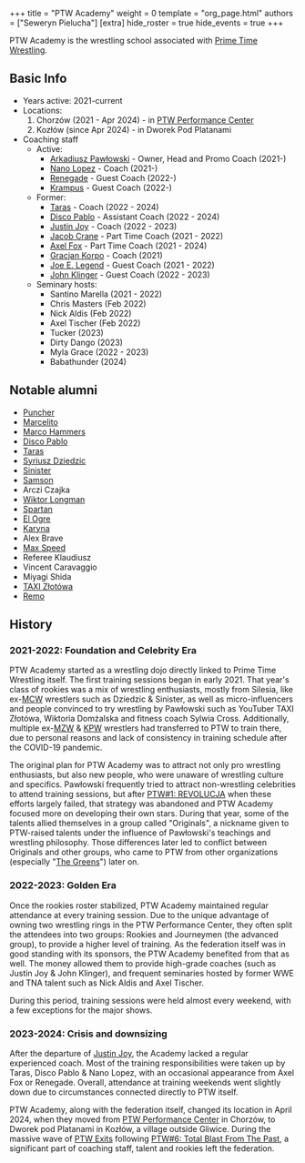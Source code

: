 +++
title = "PTW Academy"
weight = 0
template = "org_page.html"
authors = ["Seweryn Pielucha"]
[extra]
hide_roster = true
hide_events = true
+++

PTW Academy is the wrestling school associated with [Prime Time Wrestling](@/o/ptw.md).

## Basic Info

* Years active: 2021-current
* Locations:
  1. Chorzów (2021 - Apr 2024) - in [PTW Performance Center](@/v/ptw-targowa.md)
  2. Kozłów (since Apr 2024) - in Dworek Pod Platanami
* Coaching staff
  * Active:
    - [Arkadiusz Pawłowski](@/w/pan-pawlowski.md) - Owner, Head and Promo Coach (2021-)
    - [Nano Lopez](@/w/nano-lopez.md) - Coach (2021-)
    - [Renegade](@/w/renegade.md) - Guest Coach (2022-)
    - [Krampus](@/w/krampus.md) - Guest Coach (2022-)
  * Former:
    - [Taras](@/w/taras.md) - Coach (2022 - 2024)
    - [Disco Pablo](@/w/disco-pablo.md) - Assistant Coach (2022 - 2024)
    - [Justin Joy](@/w/justin-joy.md) - Coach (2022 - 2023)
    - [Jacob Crane](@/w/jacob-crane.md) - Part Time Coach (2021 - 2022)
    - [Axel Fox](@/w/axel-fox.md) - Part Time Coach (2021 - 2024)
    - [Gracjan Korpo](@/w/gracjan-korpo.md) - Coach (2021)
    - [Joe E. Legend](@/w/joe-legend.md) - Guest Coach (2021 - 2022)
    - [John Klinger](@/w/bad-bones.md) - Guest Coach (2022 - 2023)
  * Seminary hosts:
    - Santino Marella (2021 - 2022)
    - Chris Masters (Feb 2022)
    - Nick Aldis (Feb 2022)
    - Axel Tischer (Feb 2022)
    - Tucker (2023)
    - Dirty Dango (2023)
    - Myla Grace (2022 - 2023)
    - Babathunder (2024)

## Notable alumni

* [Puncher](@/w/puncher.md)
* [Marcelito](@/w/marcelito.md)
* [Marco Hammers](@/w/marco-hammers.md)
* [Disco Pablo](@/w/disco-pablo.md)
* [Taras](@/w/taras.md)
* [Syriusz Dziedzic](@/w/dziedzic.md)
* [Sinister](@/w/sinister.md)
* [Samson](@/w/samson.md)
* Arczi Czajka
* [Wiktor Longman](@/w/wiktor-longman.md)
* [Spartan](@/w/spartan.md)
* [El Ogre](@/w/el-ogre.md)
* [Karyna](@/w/karyna.md)
* Alex Brave
* [Max Speed](@/w/max-speed.md)
* Referee Klaudiusz
* Vincent Caravaggio
* Miyagi Shida
* [TAXI Złotówa](@/w/taxi-zlotowa.md)
* [Remo](@/w/remo.md)

## History

### 2021-2022: Foundation and Celebrity Era

PTW Academy started as a wrestling dojo directly linked to Prime Time Wrestling itself.
The first training sessions began in early 2021.
That year's class of rookies was a mix of wrestling enthusiasts, mostly from Silesia, like ex-[MCW](@/o/mcw.md) wrestlers such as Dziedzic & Sinister,
as well as micro-influencers and people convinced to try wrestling by Pawłowski such as YouTuber TAXI Złotówa, Wiktoria Domżalska and fitness coach Sylwia Cross.
Additionally, multiple ex-[MZW](@/o/mzw.md) & [KPW](@/o/kpw.md) wrestlers had transferred to PTW to train there, due to personal reasons and lack of consistency in training schedule after the COVID-19 pandemic.

The original plan for PTW Academy was to attract not only pro wrestling enthusiasts, but also new people, who were unaware of wrestling culture and specifics.
Pawłowski frequently tried to attract non-wrestling celebrities to attend training sessions, but after [PTW#1: REVOLUCJA](@/e/ptw/2021-10-09-ptw-1-revolucja.md) when these efforts largely failed, that strategy was abandoned and PTW Academy focused more on developing their own stars.
During that year, some of the talents allied themselves in a group called "Originals", a nickname given to PTW-raised talents under the influence of Pawłowski's teachings and wrestling philosophy.
Those differences later led to conflict between Originals and other groups, who came to PTW from other organizations (especially "[The Greens](@/a/the-greens.md)") later on.

### 2022-2023: Golden Era

Once the rookies roster stabilized, PTW Academy maintained regular attendance at every training session.
Due to the unique advantage of owning two wrestling rings in the PTW Performance Center, they often split the attendees into two groups: Rookies and Journeymen (the advanced group), to provide a higher level of training.
As the federation itself was in good standing with its sponsors, the PTW Academy benefited from that as well. The money allowed them to provide high-grade coaches (such as Justin Joy & John Klinger), and frequent seminaries hosted by former WWE and TNA talent such as Nick Aldis and Axel Tischer.

During this period, training sessions were held almost every weekend, with a few exceptions for the major shows.

### 2023-2024: Crisis and downsizing

After the departure of [Justin Joy](@/w/justin-joy.md), the Academy lacked a regular experienced coach.
Most of the training responsibilities were taken up by Taras, Disco Pablo & Nano Lopez,
with an occasional appearance from Axel Fox or Renegade.
Overall, attendance at training weekends went slightly down due to circumstances connected directly to PTW itself.

PTW Academy, along with the federation itself, changed its location in April 2024, when they moved from [PTW Performance Center](@/v/ptw-targowa.md) in Chorzów,
to Dworek pod Platanami in Kozłów, a village outside Gliwice.
During the massive wave of [PTW Exits](@/a/ptw-exits.md) following [PTW#6: Total Blast From The Past](@/e/ptw/2024-05-11-ptw-6.md),
a significant part of coaching staff, talent and rookies left the federation.
